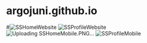 # argojuni.github.io
#![SSHomeWebsite](https://user-images.githubusercontent.com/64187675/220911072-b2fbc6c4-5bb6-4a88-bc64-bb7ec52e68d9.PNG)
![SSProfileWebsite](https://user-images.githubusercontent.com/64187675/220911199-f6c97871-0b1d-4ba7-bcc2-aca39967d92d.PNG)
![Uploading SSHomeMobile.PNG…]()
![SSProfileMobile](https://user-images.githubusercontent.com/64187675/220911215-575b5b94-dbac-486e-a023-0c9bf5b30743.PNG)
